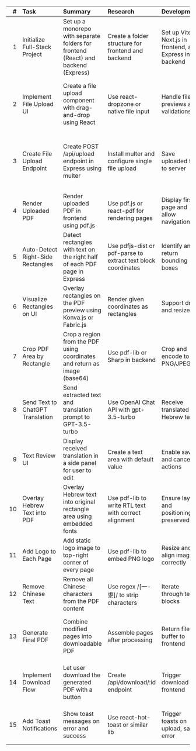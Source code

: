 |   # | Task                              | Summary                                                                            | Research                                                      | Development                                                | Test                                        | AI Prompt                                                                                                  |
|----:|:----------------------------------|:-----------------------------------------------------------------------------------|:--------------------------------------------------------------|:-----------------------------------------------------------|:--------------------------------------------|:-----------------------------------------------------------------------------------------------------------|
|   1 | Initialize Full-Stack Project     | Set up a monorepo with separate folders for frontend (React) and backend (Express) | Create a folder structure for frontend and backend            | Set up Vite or Next.js in frontend, and Express in backend | Verify both servers run independently       | Create a Next.js + Express full-stack project with shared environment variables and isolated build configs |
|   2 | Implement File Upload UI          | Create a file upload component with drag-and-drop using React                      | Use react-dropzone or native file input                       | Handle file previews and validations                       | Upload a test file and display file info    | Create a file upload component with preview and file size validation using React and Tailwind              |
|   3 | Create File Upload Endpoint       | Create POST /api/upload endpoint in Express using multer                           | Install multer and configure single file upload               | Save uploaded file to server                               | Confirm file is stored in uploads/ folder   | Create an Express route for POST /api/upload that stores PDF files in a local uploads/ folder using multer |
|   4 | Render Uploaded PDF               | Render uploaded PDF in frontend using pdf.js                                       | Use pdf.js or react-pdf for rendering pages                   | Display first page and allow navigation                    | Verify PDF appears on upload                | Use react-pdf to render the uploaded file and allow navigation between pages                               |
|   5 | Auto-Detect Right-Side Rectangles | Detect rectangles with text on the right half of each PDF page in Express          | Use pdfjs-dist or pdf-parse to extract text block coordinates | Identify and return bounding boxes                         | Log and verify detection for multiple pages | Extract text blocks from PDF using pdfjs-dist and return rectangles where x > page.width / 2               |
|   6 | Visualize Rectangles on UI        | Overlay rectangles on the PDF preview using Konva.js or Fabric.js                  | Render given coordinates as rectangles                        | Support drag and resize                                    | Visual confirmation on overlay match        | Display resizable rectangles on top of PDF pages using Konva.js                                            |
|   7 | Crop PDF Area by Rectangle        | Crop a region from the PDF using coordinates and return as image (base64)          | Use pdf-lib or Sharp in backend                               | Crop and encode to PNG/JPEG                                | Verify correct region is extracted          | Crop a rectangular area from a PDF and return it as base64-encoded PNG using pdf-lib                       |
|   8 | Send Text to ChatGPT Translation  | Send extracted text and translation prompt to GPT-3.5-turbo                        | Use OpenAI Chat API with gpt-3.5-turbo                       | Receive translated Hebrew text                             | Ensure text and prompt are valid             | Send extracted text to GPT-3.5-turbo with the prompt: 'Translate this text to Hebrew'                       |
|   9 | Text Review UI                    | Display received translation in a side panel for user to edit                      | Create a text area with default value                         | Enable save and cancel actions                             | Test edit and apply flow                    | Render editable translation text in a sidebar using React state                                            |
|  10 | Overlay Hebrew Text into PDF      | Overlay Hebrew text into original rectangle area using embedded fonts              | Use pdf-lib to write RTL text with correct alignment          | Ensure layout and positioning is preserved                 | Download PDF with visible changes           | Use pdf-lib to write Hebrew text into an existing PDF at specified (x, y, width, height) with RTL support  |
|  11 | Add Logo to Each Page             | Add static logo image to top-right corner of every page                            | Use pdf-lib to embed PNG logo                                 | Resize and align image correctly                           | Confirm logo visible on each page           | Embed a PNG logo at top-right of every page in a PDF using pdf-lib                                         |
|  12 | Remove Chinese Text               | Remove all Chinese characters from the PDF content                                 | Use regex /[一-鿿]/ to strip characters                       | Iterate through text blocks                                | Validate removal visually                   | Clean all Chinese text from PDF content using regex and pdf-lib                                            |
|  13 | Generate Final PDF                | Combine modified pages into downloadable PDF                                       | Assemble pages after processing                               | Return file buffer to frontend                             | Ensure downloadable file is valid           | Bundle all modified pages into a new downloadable PDF and send it as a file buffer                         |
|  14 | Implement Download Flow           | Let user download the generated PDF with a button                                  | Create /api/download/:id endpoint                             | Trigger download in frontend                               | Check file integrity                        | Implement a frontend button that fetches and downloads a PDF file from /api/download/:id                   |
|  15 | Add Toast Notifications           | Show toast messages on error and success                                           | Use react-hot-toast or similar lib                            | Trigger toasts on upload, save, error                      | Confirm visibility and timing               | Use react-hot-toast to notify user on upload success or API errors                                         |